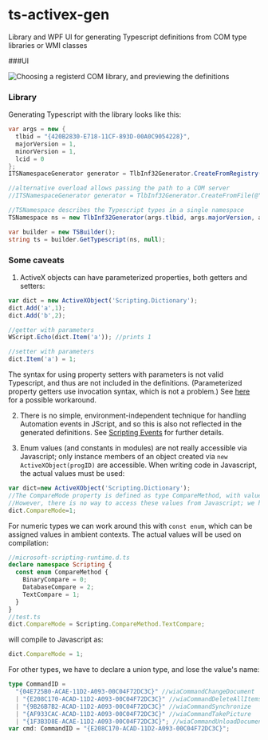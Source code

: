 # ts-activex-gen
Library and WPF UI for generating Typescript definitions from COM type libraries or WMI classes

###UI

![Choosing a registerd COM library, and previewing the definitions](https://raw.githubusercontent.com/zspitz/ts-activex-gen/master/screenshot.png)

### Library

Generating Typescript with the library looks like this:

```csharp
var args = new {
  tlbid = "{420B2830-E718-11CF-893D-00A0C9054228}",
  majorVersion = 1,
  minorVersion = 1,
  lcid = 0
};
ITSNamespaceGenerator generator = TlbInf32Generator.CreateFromRegistry(args.tlbid, args.majorVersion, args.minorVersion, args.lcid);

//alternative overload allows passing the path to a COM server
//ITSNamespaceGenerator generator = TlbInf32Generator.CreateFromFile(@"c:\path\to\file.dll");

//TSNamespace describes the Typescript types in a single namespace
TSNamespace ns = new TlbInf32Generator(args.tlbid, args.majorVersion, args.minorVersion, args.lcid);

var builder = new TSBuilder();
string ts = builder.GetTypescript(ns, null);
```

### Some caveats
1. ActiveX objects can have parameterized properties, both getters and setters:

  ```javascript
  var dict = new ActiveXObject('Scripting.Dictionary');
  dict.Add('a',1);
  dict.Add('b',2);
  
  //getter with parameters
  WScript.Echo(dict.Item('a')); //prints 1
  
  //setter with parameters
  dict.Item('a') = 1;
  ```

  The syntax for using property setters with parameters is not valid Typescript, and thus are not included in the definitions. (Parameterized property getters use invocation syntax, which is not a problem.) See [here](https://github.com/Microsoft/TypeScript/issues/956#issuecomment-230396498) for a possible workaround.

2. There is no simple, environment-independent technique for handling Automation events in JScript, and so this is also not reflected in the generated definitions. See [Scripting Events](https://msdn.microsoft.com/en-us/library/ms974564.aspx?f=255&MSPPError=-2147217396) for further details.

3. Enum values (and constants in modules) are not really accessible via Javascript; only instance members of an object created via `new ActiveXObject(progID)` are accessible. When writing code in Javascript, the actual values must be used:
  ```javascript
  var dict=new ActiveXObject('Scripting.Dictionary');
  //The CompareMode property is defined as type CompareMethod, with values BinaryCompare = 0, DatabaseCompare = 2 and TextCompare = 1
  //However, there is no way to access these values from Javascript; we have to use the numeric literals instead
  dict.CompareMode=1;
  ```
  For numeric types we can work around this with `const enum`, which can be assigned values in ambient contexts. The actual values will be used on compilation:
  ```typescript
  //microsoft-scripting-runtime.d.ts
  declare namespace Scripting {
    const enum CompareMethod {
      BinaryCompare = 0;
      DatabaseCompare = 2;
      TextCompare = 1;
    }
  }
  //test.ts
  dict.CompareMode = Scripting.CompareMethod.TextCompare;
  ```
  will compile to Javascript as:
  ```javascript
  dict.CompareMode = 1;
  ```
  For other types, we have to declare a union type, and lose the value's name:
  ```typescript
  type CommandID = 
    "{04E725B0-ACAE-11D2-A093-00C04F72DC3C}" //wiaCommandChangeDocument
    | "{E208C170-ACAD-11D2-A093-00C04F72DC3C}" //wiaCommandDeleteAllItems
    | "{9B26B7B2-ACAD-11D2-A093-00C04F72DC3C}" //wiaCommandSynchronize
    | "{AF933CAC-ACAD-11D2-A093-00C04F72DC3C}" //wiaCommandTakePicture
    | "{1F3B3D8E-ACAE-11D2-A093-00C04F72DC3C}"; //wiaCommandUnloadDocument
  var cmd: CommandID = "{E208C170-ACAD-11D2-A093-00C04F72DC3C}";
  ```
